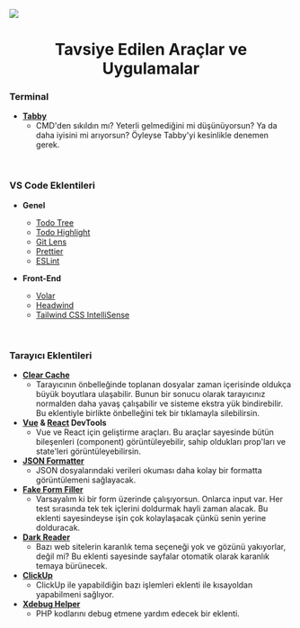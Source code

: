 ![](https://i.imgur.com/Q6CIiAO.png)
<h1 align="center">
Tavsiye Edilen Araçlar ve Uygulamalar
</h1>

### Terminal

- [**Tabby**](https://tabby.sh "**Tabby**")
	- CMD'den sıkıldın mı? Yeterli gelmediğini mi düşünüyorsun? Ya da daha iyisini mi arıyorsun? Öyleyse Tabby'yi kesinlikle denemen gerek.

<br/>

### VS Code Eklentileri
- **Genel**
	- [Todo Tree](https://marketplace.visualstudio.com/items?itemName=Gruntfuggly.todo-tree "Todo Tree")
	- [Todo Highlight](https://marketplace.visualstudio.com/items?itemName=wayou.vscode-todo-highlight "Todo Highlight")
	- [Git Lens](https://marketplace.visualstudio.com/items?itemName=eamodio.gitlens "Git Lens")
	- [Prettier](https://marketplace.visualstudio.com/items?itemName=esbenp.prettier-vscode "Prettier")
	- [ESLint](https://marketplace.visualstudio.com/items?itemName=dbaeumer.vscode-eslint "ESLint")

- **Front-End**
	- [Volar](https://marketplace.visualstudio.com/items?itemName=Vue.volar "Volar")
	- [Headwind](https://marketplace.visualstudio.com/items?itemName=heybourn.headwind "Headwind")
	- [Tailwind CSS IntelliSense](https://marketplace.visualstudio.com/items?itemName=bradlc.vscode-tailwindcss "Tailwind CSS IntelliSense")

<br/>

### Tarayıcı Eklentileri

- [**Clear Cache**](https://chrome.google.com/webstore/detail/clear-cache/cppjkneekbjaeellbfkmgnhonkkjfpdn?hl=tr "**Clear Cache**")
	- Tarayıcının önbelleğinde toplanan dosyalar zaman içerisinde oldukça büyük boyutlara ulaşabilir. Bunun bir sonucu olarak tarayıcınız normalden daha yavaş çalışabilir ve sisteme ekstra yük bindirebilir. Bu eklentiyle birlikte önbelleğini tek bir tıklamayla silebilirsin.
- **[Vue](https://chrome.google.com/webstore/detail/vuejs-devtools/nhdogjmejiglipccpnnnanhbledajbpd?hl=tr "Vue") & [React](https://chrome.google.com/webstore/detail/react-developer-tools/fmkadmapgofadopljbjfkapdkoienihi?hl=tr "React") DevTools**
	- Vue ve React için geliştirme araçları. Bu araçlar sayesinde bütün bileşenleri (component) görüntüleyebilir, sahip oldukları prop'ları ve state'leri görüntüleyebilirsin.
- [**JSON Formatter**](https://chrome.google.com/webstore/detail/json-formatter/bcjindcccaagfpapjjmafapmmgkkhgoa?hl=tr "**JSON Formatter**")
	- JSON dosyalarındaki verileri okuması daha kolay bir formatta görüntülemeni sağlayacak.
- [**Fake Form Filler**](https://chrome.google.com/webstore/detail/fake-filler/bnjjngeaknajbdcgpfkgnonkmififhfo?hl=tr "** Fake Form Filler **")
	- Varsayalım ki bir form üzerinde çalışıyorsun. Onlarca input var. Her test sırasında tek tek içlerini doldurmak hayli zaman alacak. Bu eklenti sayesindeyse işin çok kolaylaşacak çünkü senin yerine dolduracak.
- [**Dark Reader**](https://chrome.google.com/webstore/detail/dark-reader/eimadpbcbfnmbkopoojfekhnkhdbieeh "**Dark Reader**")
	- Bazı web sitelerin karanlık tema seçeneği yok ve gözünü yakıyorlar, değil mi? Bu eklenti sayesinde sayfalar otomatik olarak karanlık temaya bürünecek.
- [**ClickUp**](https://chrome.google.com/webstore/detail/clickup-tasks-screenshots/pliibjocnfmkagafnbkfcimonlnlpghj?hl=tr "**Clickup**")
	- ClickUp ile yapabildiğin bazı işlemleri eklenti ile kısayoldan yapabilmeni sağlıyor.
- [**Xdebug Helper**](https://chrome.google.com/webstore/detail/xdebug-helper/eadndfjplgieldjbigjakmdgkmoaaaoc?hl=tr "**Xdebug Helper**")
	-  PHP kodlarını debug etmene yardım edecek bir eklenti.
